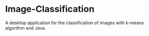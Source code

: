# Image-Classification
A desktop application for the classification of images with k-means algorithm and Java.
